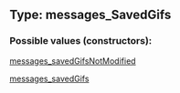 ## Type: messages\_SavedGifs  

### Possible values (constructors):

[messages\_savedGifsNotModified](../constructors/messages_savedGifsNotModified.md)  

[messages\_savedGifs](../constructors/messages_savedGifs.md)  

